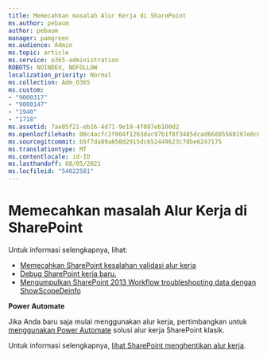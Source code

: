 ```yaml
---
title: Memecahkan masalah Alur Kerja di SharePoint
ms.author: pebaum
author: pebaum
manager: pamgreen
ms.audience: Admin
ms.topic: article
ms.service: o365-administration
ROBOTS: NOINDEX, NOFOLLOW
localization_priority: Normal
ms.collection: Adm_O365
ms.custom:
- "9000317"
- "9000147"
- "1940"
- "1718"
ms.assetid: 7ae05f21-eb16-4d71-9e19-4f097eb100d2
ms.openlocfilehash: 00c4acfc2f004f1263dac97b1f8f3485dcad66885560197e0c0a6e13e8cd34b1
ms.sourcegitcommit: b5f7da89a650d2915dc652449623c78be6247175
ms.translationtype: MT
ms.contentlocale: id-ID
ms.lasthandoff: 08/05/2021
ms.locfileid: "54022581"
---
```

# <a name="troubleshoot-workflows-in-sharepoint"></a>Memecahkan masalah Alur Kerja di SharePoint

Untuk informasi selengkapnya, lihat:

- [Memecahkan SharePoint kesalahan validasi alur kerja](/sharepoint/dev/general-development/troubleshooting-sharepoint-server-workflow-validation-errors-in-visio)
- [Debug SharePoint kerja baru.](/sharepoint/dev/general-development/debugging-sharepoint-server-workflows)
- [Mengumpulkan SharePoint 2013 Workflow troubleshooting data dengan ShowScopeDeinfo](/sharepoint/troubleshoot/workflows/gather-workflow-data)

**Power Automate**

Jika Anda baru saja mulai menggunakan alur kerja, pertimbangkan untuk [menggunakan Power Automate](/power-automate/modern-approvals) solusi alur kerja SharePoint klasik.

Untuk informasi selengkapnya, [lihat SharePoint menghentikan alur kerja](/alchemyinsights/sharepoint-workflows-retiring).
